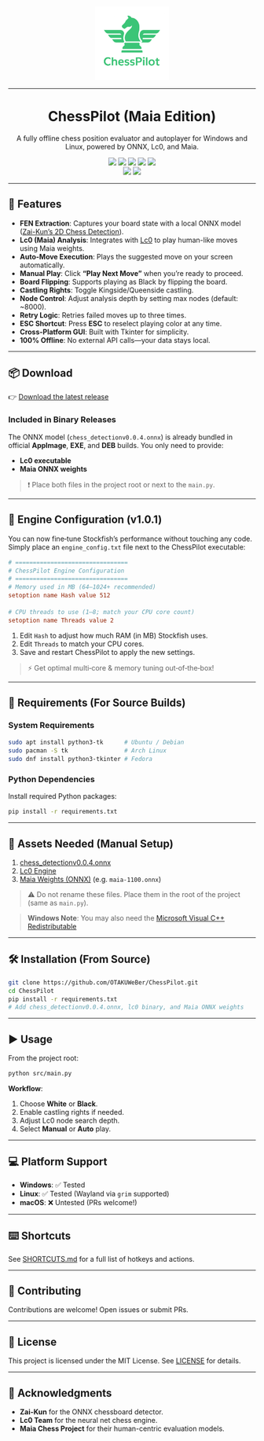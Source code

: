 <p align="center">
  <img src="assets/logo.png" alt="ChessPilot Logo" width="150" />
</p>
<hr />

<h1 align="center">ChessPilot (Maia Edition)</h1>

<p align="center">
  A fully offline chess position evaluator and autoplayer for Windows and Linux, powered by ONNX, Lc0, and Maia.
</p>

<p align="center">
<a href="https://img.shields.io/github/license/OTAKUWeBer/ChessPilot?style=for-the-badge"><img src="https://img.shields.io/github/license/OTAKUWeBer/ChessPilot?style=for-the-badge&color=F48041"></a>
<a href="https://img.shields.io/github/v/release/OTAKUWeBer/ChessPilot?style=for-the-badge"><img src="https://img.shields.io/github/v/release/OTAKUWeBer/ChessPilot?style=for-the-badge&color=0E80C0"></a>
<a href="https://img.shields.io/codefactor/grade/github/OTAKUWeBer/ChessPilot?style=for-the-badge&color=03A363"><img src="https://img.shields.io/codefactor/grade/github/OTAKUWeBer/ChessPilot?style=for-the-badge&color=03A363"></a>
<a href="https://img.shields.io/github/downloads/OTAKUWeBer/ChessPilot/total.svg?style=for-the-badge"><img src="https://img.shields.io/github/downloads/OTAKUWeBer/ChessPilot/total.svg?style=for-the-badge&color=CAF979"></a>
<a href="https://img.shields.io/github/issues/OTAKUWeBer/ChessPilot?style=for-the-badge"><img src="https://img.shields.io/github/issues/OTAKUWeBer/ChessPilot?style=for-the-badge&color=CE5842"></a>
<br>
<a href="https://img.shields.io/badge/Made_For-Linux-FCC624?style=for-the-badge&logo=linux&logoColor=white"><img src="https://img.shields.io/badge/Made_For-Linux-FCC624?style=for-the-badge&logo=linux&logoColor=white"></a>
<a href="https://img.shields.io/badge/Made_For-Windows-0078D6?style=for-the-badge&logo=windows&logoColor=white"><img src="https://img.shields.io/badge/Made_For-Windows-0078D6?style=for-the-badge&logo=windows&logoColor=white"></a>

---

## 🚀 Features

* **FEN Extraction**: Captures your board state with a local ONNX model ([Zai-Kun’s 2D Chess Detection](https://github.com/Zai-Kun/2d-chess-pieces-detection)).
* **Lc0 (Maia) Analysis**: Integrates with [Lc0](https://github.com/LeelaChessZero/lc0) to play human-like moves using Maia weights.
* **Auto-Move Execution**: Plays the suggested move on your screen automatically.
* **Manual Play**: Click **“Play Next Move”** when you’re ready to proceed.
* **Board Flipping**: Supports playing as Black by flipping the board.
* **Castling Rights**: Toggle Kingside/Queenside castling.
* **Node Control**: Adjust analysis depth by setting max nodes (default: ~8000).
* **Retry Logic**: Retries failed moves up to three times.
* **ESC Shortcut**: Press **ESC** to reselect playing color at any time.
* **Cross-Platform GUI**: Built with Tkinter for simplicity.
* **100% Offline**: No external API calls—your data stays local.

---

## 📦 Download

👉 [Download the latest release](https://github.com/OTAKUWeBer/ChessPilot/releases/latest)

### Included in Binary Releases

The ONNX model (`chess_detectionv0.0.4.onnx`) is already bundled in official **AppImage**, **EXE**, and **DEB** builds. You only need to provide:

- **Lc0 executable**
- **Maia ONNX weights**

> ❗ Place both files in the project root or next to the `main.py`.

---

## 🔧 Engine Configuration (v1.0.1)

You can now fine‑tune Stockfish’s performance without touching any code.  
Simply place an `engine_config.txt` file next to the ChessPilot executable:

```ini
# ================================
# ChessPilot Engine Configuration
# ================================
# Memory used in MB (64–1024+ recommended)
setoption name Hash value 512

# CPU threads to use (1–8; match your CPU core count)
setoption name Threads value 2
````

1. Edit `Hash` to adjust how much RAM (in MB) Stockfish uses.
2. Edit `Threads` to match your CPU cores.
3. Save and restart ChessPilot to apply the new settings.

> ⚡ Get optimal multi‑core & memory tuning out‑of‑the‑box!

---

## 🔧 Requirements (For Source Builds)

### System Requirements

```bash
sudo apt install python3-tk      # Ubuntu / Debian
sudo pacman -S tk                # Arch Linux
sudo dnf install python3-tkinter # Fedora
```

### Python Dependencies

Install required Python packages:

```bash
pip install -r requirements.txt
```

---

## 📂 Assets Needed (Manual Setup)

1. [chess_detectionv0.0.4.onnx](https://github.com/Zai-Kun/2d-chess-pieces-detection/releases/download/v0.0.4/chess_detectionv0.0.4.onnx)  
2. [Lc0 Engine](https://github.com/LeelaChessZero/lc0/releases/latest)  
3. [Maia Weights (ONNX)](https://github.com/CSSLab/maia-chess/releases/latest) (e.g. `maia-1100.onnx`)

> ⚠️ Do not rename these files. Place them in the root of the project (same as `main.py`).

> **Windows Note**: You may also need the [Microsoft Visual C++ Redistributable](https://learn.microsoft.com/en-us/cpp/windows/latest-supported-vc-redist?view=msvc-170)

---

## 🛠️ Installation (From Source)

```bash
git clone https://github.com/OTAKUWeBer/ChessPilot.git
cd ChessPilot
pip install -r requirements.txt
# Add chess_detectionv0.0.4.onnx, lc0 binary, and Maia ONNX weights
```

---

## ▶️ Usage

From the project root:

```bash
python src/main.py
```

**Workflow**:

1. Choose **White** or **Black**.
2. Enable castling rights if needed.
3. Adjust Lc0 node search depth.
4. Select **Manual** or **Auto** play.

---

## 💻 Platform Support

* **Windows**: ✅ Tested
* **Linux**: ✅ Tested (Wayland via `grim` supported)
* **macOS**: ❌ Untested (PRs welcome!)

---

## ⌨️ Shortcuts

See [SHORTCUTS.md](SHORTCUTS.md) for a full list of hotkeys and actions.

---

## 🙌 Contributing

Contributions are welcome! Open issues or submit PRs.

---

## 📜 License

This project is licensed under the MIT License. See [LICENSE](LICENSE) for details.

---

## 🙏 Acknowledgments

* **Zai-Kun** for the ONNX chessboard detector.
* **Lc0 Team** for the neural net chess engine.
* **Maia Chess Project** for their human-centric evaluation models.
